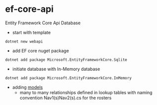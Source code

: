 # ef-core-api
Entity Framework Core Api Database

- start with template

```
dotnet new webapi
```

- add EF core nuget package

```
dotnet add package Microsoft.EntityFrameworkCore.Sqlite
```

- initiate database with In-Memory database

```
dotnet add package Microsoft.EntityFrameworkCore.InMemory
```

- adding [models](https://docs.microsoft.com/en-us/aspnet/core/data/ef-rp/intro?view=aspnetcore-3.1&tabs=visual-studio#the-data-model)
  - many to many relationships defined in lookup tables with naming convention Nav1(s)Nav2(s).cs for the rosters

